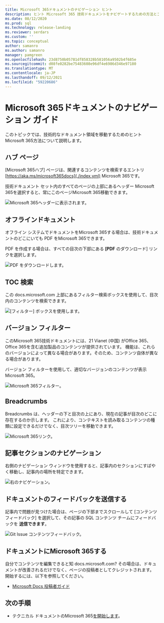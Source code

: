 ```yaml
---
title: Microsoft 365ドキュメントのナビゲーション ヒント
description: ヒント Microsoft 365 技術ドキュメントをナビゲートするための方法とコツ - ハブ ページ、目次、ヘッダー、パンくずの使い方、バージョン フィルターの使い方などについて説明します。
ms.date: 08/12/2020
ms.prod: sql
ms.technology: release-landing
ms.reviewer: serdars
ms.custom: ''
ms.topic: conceptual
author: samanro
ms.author: samanro
manager: pamgreen
ms.openlocfilehash: 23d8750b05781df858328b581056a9502b4f685e
ms.sourcegitcommit: d08fe0282be75483608e96df4e6986d346e97180
ms.translationtype: MT
ms.contentlocale: ja-JP
ms.lasthandoff: 09/12/2021
ms.locfileid: "59220686"
---
```

# <a name="microsoft-365-docs-navigation-guide"></a>Microsoft 365ドキュメントのナビゲーション ガイド

このトピックでは、技術的なドキュメント領域を移動するためのヒントMicrosoft 365方法について説明します。  

## <a name="hub-page"></a>ハブ ページ

[Microsoft 365ハブ] ページは、関連するコンテンツを検索するエントリ [https://aka.ms/microsoft365docs](./index.yml) Microsoft 365です。

技術ドキュメント セット内のすべてのページの上部にあるヘッダー  Microsoft 365を選択すると、常にこのページMicrosoft 365移動できます。

![Microsoft 365ヘッダーに表示されます。](media/m365-header-cursor.png)

## <a name="offline-documentation"></a>オフラインドキュメント

オフライン システムでドキュメントをMicrosoft 365する場合は、技術ドキュメントのどこにいても PDF をMicrosoft 365できます。

PDF を作成する場合は、すべての目次の下部にある **[PDF** のダウンロード] リンクを選択します。

![PDF をダウンロードします。](media/m365-download-pdf-cursor.png)

## <a name="toc-search"></a>TOC 検索 
この docs.microsoft.com 上部にあるフィルター検索ボックスを使用して、目次内のコンテンツを検索できます。

![[フィルター] ボックスを使用します。](media/m365-filter-by-title.png)

## <a name="version-filter"></a>バージョン フィルター
このMicrosoft 365技術ドキュメントには、21 Vianet (中国) がOffice 365、Office 365を含む追加製品のコンテンツが提供されています。 機能は、これらのバージョンによって異なる場合があります。そのため、コンテンツ自体が異なる場合があります。

バージョン フィルターを使用して、適切なバージョンのコンテンツが表示Microsoft 365。

![Microsoft 365フィルター。](media/m365-version-filter.png)

## <a name="breadcrumbs"></a>Breadcrumbs

Breadcrumbs は、ヘッダーの下と目次の上にあり、現在の記事が目次のどこに存在するのか示します。  これにより、コンテキストを読み取るコンテンツの種類に設定できるだけでなく、目次ツリーを移動できます。

![Microsoft 365リンク。](media/m365-breadcrumb.png)

## <a name="article-section-navigation"></a>記事セクションのナビゲーション

右側のナビゲーション ウィンドウを使用すると、記事内のセクションにすばやく移動し、記事内の場所を特定できます。  

![右のナビゲーション。](media/m365-article-sections.png)

## <a name="submit-docs-feedback"></a>ドキュメントのフィードバックを送信する

記事内で問題が見つけた場合は、ページの下部までスクロールして [コンテンツ フィードバック] を選択して、その記事の SQL コンテンツ チームにフィードバックを **送信できます**。

![Git Issue コンテンツフィードバック。](media/m365-article-feedback.png)

## <a name="contribute-to-microsoft-365-documentation"></a>ドキュメントにMicrosoft 365する

自分でコンテンツを編集できると知 docs.microsoft.com? その場合は、ドキュメントが改善されるだけでなく、ページの投稿者としてクレジットされます。 開始するには、以下を参照してください。

- [Microsoft Docs 投稿者ガイド](/contribute/)

## <a name="next-steps"></a>次の手順

- テクニカル ドキュメントのMicrosoft 365[を開始します](index.yml)。